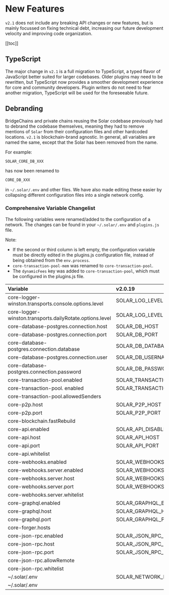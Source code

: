 # New Features

`v2.1` does not include any breaking API changes or new features, but is mainly focussed on fixing technical debt, increasing our future development velocity and improving code organization.

[[toc]]

## TypeScript

The major change in `v2.1` is a full migration to TypeScript, a typed flavor of JavaScript better suited for larger codebases. Older plugins may need to be rewritten, but TypeScript now provides a smoother development experience for core and community developers. Plugin writers do not need to fear another migration, TypeScript will be used for the foreseeable future.

## Debranding

BridgeChains and private chains reusing the Solar codebase previously had to debrand the codebase themselves, meaning they had to remove mentions of `Solar` from their configuration files and other hardcoded locations. `v2.1` is blockchain-brand agnostic. In general, all variables are named the same, except that the Solar has been removed from the name.

For example:

```bash
SOLAR_CORE_DB_XXX
```

has now been renamed to

```bash
CORE_DB_XXX
```

in `~/.solar/.env` and other files. We have also made editing these easier by collapsing different configuration files into a single network config.

### Comprehensive Variable Changelist

The following variables were renamed/added to the configuration of a network. The changes can be found in your `~/.solar/.env` and `plugins.js` file.

Note:

- If the second or third column is left empty, the configuration variable must be directly edited in the plugins.js configuration file, instead of being obtained from the `env.process`.
- `core-transaction-pool-mem` was renamed to `core-transaction-pool`.
- The `dynamicFees` key was added to `core-transaction-pool`, which must be configured in the plugins.js file.

| Variable                                                 | v2.0.19                             | v2.1                                 | default                                                     |
| :------------------------------------------------------- | :---------------------------------- | :----------------------------------- | :---------------------------------------------------------- |
| core-logger-winston.transports.console.options.level     | SOLAR_LOG_LEVEL                       | CORE_LOG_LEVEL                       | 'debug'                                                     |
| core-logger-winston.transports.dailyRotate.options.level | SOLAR_LOG_LEVEL                       | CORE_LOG_LEVEL                       | 'debug'                                                     |
| core-database-postgres.connection.host                   | SOLAR_DB_HOST                         | CORE_DB_HOST                         | 'localhost'                                                 |
| core-database-postgres.connection.port                   | SOLAR_DB_PORT                         | CORE_DB_PORT                         | 5432                                                        |
| core-database-postgres.connection.database               | SOLAR_DB_DATABASE                     | CORE_DB_DATABASE                     | ${process.env.CORE_TOKEN}\_${process.env.CORE_NETWORK_NAME} |
| core-database-postgres.connection.user                   | SOLAR_DB_USERNAME                     | CORE_DB_USERNAME                     | 'solar'                                                       |
| core-database-postgres.connection.password               | SOLAR_DB_PASSWORD                     | CORE_DB_PASSWORD                     | 'password'                                                  |
| core-transaction-pool.enabled                            | SOLAR_TRANSACTION_POOL_DISABLED       | CORE_TRANSACTION_POOL_DISABLED       | true                                                        |
| core-transaction-pool. enabled                           | SOLAR_TRANSACTION_POOL_MAX_PER_SENDER | CORE_TRANSACTION_POOL_MAX_PER_SENDER | 300                                                         |
| core-transaction-pool.allowedSenders                     |                                     |                                      | []                                                          |
| core-p2p.host                                            | SOLAR_P2P_HOST                        | CORE_P2P_HOST                        | "0.0.0.0"                                                   |
| core-p2p.port                                            | SOLAR_P2P_PORT                        | CORE_P2P_PORT                        | 4001                                                        |
| core-blockchain.fastRebuild                              |                                     |                                      | false                                                       |
| core-api.enabled                                         | SOLAR_API_DISABLED                    | CORE_API_DISABLED                    | true                                                        |
| core-api.host                                            | SOLAR_API_HOST                        | CORE_API_HOST                        | "0.0.0.0"                                                   |
| core-api.port                                            | SOLAR_API_PORT                        | CORE_API_PORT                        | 4003                                                        |
| core-api.whitelist                                       |                                     |                                      | ['*']                                                       |
| core-webhooks.enabled                                    | SOLAR_WEBHOOKS_ENABLED                | CORE_WEBHOOKS_ENABLED                | false                                                       |
| core-webhooks.server.enabled                             | SOLAR_WEBHOOKS_API_ENABLED            | CORE_WEBHOOKS_API_ENABLED            | false                                                       |
| core-webhooks.server.host                                | SOLAR_WEBHOOKS_HOST                   | CORE_WEBHOOKS_HOST                   | '0.0.0.0'                                                   |
| core-webhooks.server.port                                | SOLAR_WEBHOOKS_PORT                   | CORE_WEBHOOKS_PORT                   | 4004                                                        |
| core-webhooks.server.whitelist                           |                                     |                                      | ["127.0.0.1", "::ffff:127.0.0.1"]                           |
| core-graphql.enabled                                     | SOLAR_GRAPHQL_ENABLED                 | CORE_GRAPHQL_ENABLED                 | false                                                       |
| core-graphql.host                                        | SOLAR_GRAPHQL_HOST                    | CORE_GRAPHQL_HOST                    | '0.0.0.0'                                                   |
| core-graphql.port                                        | SOLAR_GRAPHQL_PORT                    | CORE_GRAPHQL_PORT                    | 4005                                                        |
| core-forger.hosts                                        |                                     |                                      | [`http://127.0.0.1:${process.env.CORE_P2P_PORT|| 4001}`]    |
| core-json-rpc.enabled                                    | SOLAR_JSON_RPC_ENABLED                | CORE_JSON_RPC_ENABLED                | false                                                       |
| core-json-rpc.host                                       | SOLAR_JSON_RPC_HOST                   | CORE_JSON_RPC_HOST                   | '0.0.0.0'                                                   |
| core-json-rpc.port                                       | SOLAR_JSON_RPC_PORT                   | CORE_JSON_RPC_PORT                   | 8080                                                        |
| core-json-rpc.allowRemote                                |                                     |                                      | false                                                       |
| core-json-rpc.whitelist                                  |                                     |                                      | ["127.0.0.1", "::ffff:127.0.0.1"]                           |
| ~/.solar/.env                                              | SOLAR_NETWORK_NAME                    | CORE_NETWORK_NAME                    | 'solar'                                                       |
| ~/.solar/.env                                              |                                     | CORE_TOKEN                           | Ѧ                                                           |

